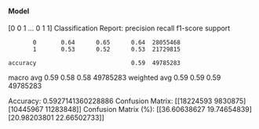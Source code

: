 #### Model
[0 0 1 ... 0 1 1]
Classification Report:
              precision    recall  f1-score   support

           0       0.64      0.65      0.64  28055468
           1       0.53      0.52      0.53  21729815

    accuracy                           0.59  49785283
   macro avg       0.59      0.58      0.58  49785283
weighted avg       0.59      0.59      0.59  49785283

Accuracy: 0.5927141360228886
Confusion Matrix:
[[18224593  9830875]
 [10445967 11283848]]
Confusion Matrix (%):
[[36.60638627 19.74654839]
 [20.98203801 22.66502733]]
